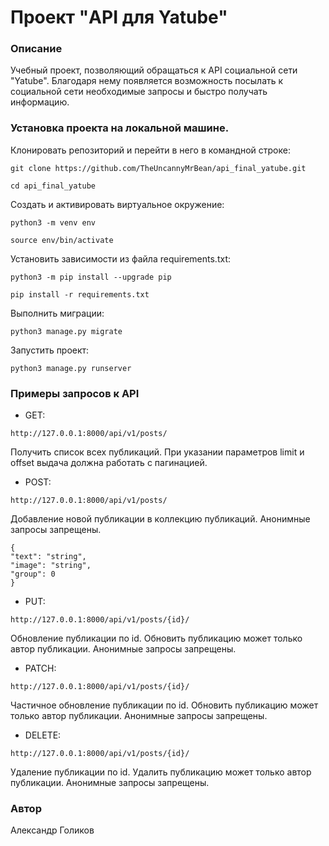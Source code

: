 # Проект "API для Yatube"

### Описание

Учебный проект, позволяющий обращаться к API социальной сети "Yatube". Благодаря нему появляется возможность посылать к социальной сети необходимые запросы и быстро получать информацию.

### Установка проекта на локальной машине.

Клонировать репозиторий и перейти в него в командной строке:

```
git clone https://github.com/TheUncannyMrBean/api_final_yatube.git
```

```
cd api_final_yatube
```

Cоздать и активировать виртуальное окружение:

```
python3 -m venv env
```

```
source env/bin/activate
```

Установить зависимости из файла requirements.txt:

```
python3 -m pip install --upgrade pip
```

```
pip install -r requirements.txt
```

Выполнить миграции:

```
python3 manage.py migrate
```

Запустить проект:

```
python3 manage.py runserver
```
### Примеры запросов к API
- GET:
```
http://127.0.0.1:8000/api/v1/posts/
```
Получить список всех публикаций. При указании параметров limit и offset выдача должна работать с пагинацией.

- POST:
```
http://127.0.0.1:8000/api/v1/posts/
```
Добавление новой публикации в коллекцию публикаций. Анонимные запросы запрещены.
```
{
"text": "string",
"image": "string",
"group": 0
}
```
- PUT:
```
http://127.0.0.1:8000/api/v1/posts/{id}/
```
Обновление публикации по id. Обновить публикацию может только автор публикации. Анонимные запросы запрещены.
- PATCH:
```
http://127.0.0.1:8000/api/v1/posts/{id}/
```
Частичное обновление публикации по id. Обновить публикацию может только автор публикации. Анонимные запросы запрещены.
- DELETE:
```
http://127.0.0.1:8000/api/v1/posts/{id}/
```
Удаление публикации по id. Удалить публикацию может только автор публикации. Анонимные запросы запрещены.
### Автор
Александр Голиков

